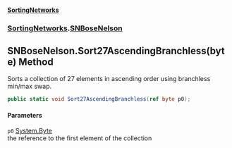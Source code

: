 #### [SortingNetworks](index.md 'index')
### [SortingNetworks](SortingNetworks.md 'SortingNetworks').[SNBoseNelson](SortingNetworks_SNBoseNelson.md 'SortingNetworks.SNBoseNelson')
## SNBoseNelson.Sort27AscendingBranchless(byte) Method
Sorts a collection of 27 elements in ascending order using branchless min/max swap.  
```csharp
public static void Sort27AscendingBranchless(ref byte p0);
```
#### Parameters
<a name='SortingNetworks_SNBoseNelson_Sort27AscendingBranchless(byte)_p0'></a>
`p0` [System.Byte](https://docs.microsoft.com/en-us/dotnet/api/System.Byte 'System.Byte')  
the reference to the first element of the collection
  
